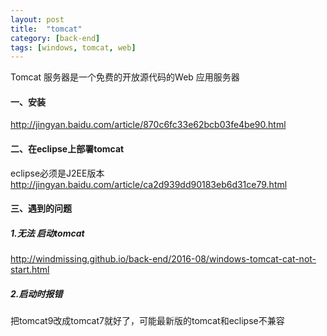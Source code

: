 ```yaml
---
layout: post
title:  "tomcat"
category: [back-end]
tags: [windows, tomcat, web]
---
```


Tomcat 服务器是一个免费的开放源代码的Web 应用服务器

#### 一、安装
http://jingyan.baidu.com/article/870c6fc33e62bcb03fe4be90.html  

#### 二、在eclipse上部署tomcat
eclipse必须是J2EE版本  
http://jingyan.baidu.com/article/ca2d939dd90183eb6d31ce79.html  

#### 三、遇到的问题

##### 1.无法 启动tomcat
http://windmissing.github.io/back-end/2016-08/windows-tomcat-cat-not-start.html  

##### 2.启动时报错
把tomcat9改成tomcat7就好了，可能最新版的tomcat和eclipse不兼容

